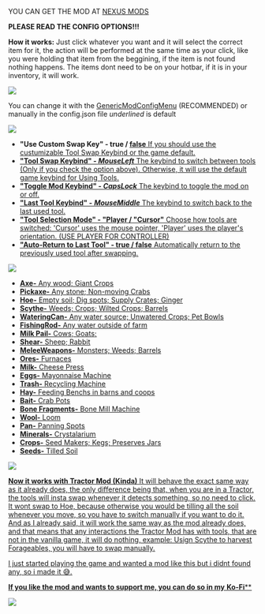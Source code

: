 YOU CAN GET THE MOD AT [NEXUS MODS](https://www.nexusmods.com/stardewvalley/mods/21050)

**PLEASE READ THE CONFIG OPTIONS!!!**

**How it works:** Just click whatever you want and it will select the correct item for it, the action will be performed at the same time as your click, like you were holding that item from the beggining, if the item is not found nothing happens. The items  dont need to be on your hotbar, if it is in your inventory, it will work.



![](https://i.imgur.com/ygbWCD1.png)

﻿You can change it with the [GenericModConfigMenu](https://www.nexusmods.com/stardewvalley/mods/5098)﻿ (RECOMMENDED) or manually in the config.json file
_underlined_ is default

![](https://i.imgur.com/YiGdsBw.png)
- **"Use Custom Swap Key" - true / <u>false<u>**
If you should use the custumizable Tool Swap Keybind or the game default.
- **"Tool Swap Keybind" - _*MouseLeft*_** 
The keybind to switch between tools (Only if you check the option above). Otherwise, it will use the default game keybind for Using Tools.
- **"Toggle Mod Keybind" - *_CapsLock_***
The keybind to toggle the mod on or off.
- **"Last Tool Keybind" -** *_**MouseMiddle**_*
The keybind to switch back to the last used tool.
- **"Tool Selection Mode" -  "Player / <u>"Cursor"<u>**
Choose how tools are switched: 'Cursor' uses the mouse pointer, 'Player' uses the player's orientation. (USE PLAYER FOR CONTROLLER)
- **"Auto-Return to Last Tool" - true / <u>false<u>**
Automatically return to the previously used tool after swapping.

![](https://i.imgur.com/IJ4MG2X.png)


- **Axe-** Any wood; Giant Crops
- **Pickaxe-**  Any stone; Non-moving Crabs
- **Hoe-** Empty soil; Dig spots; Supply Crates; Ginger
- **Scythe-** Weeds; Crops; Wilted Crops; Barrels
- **WateringCan-** Any water source; Unwatered Crops; Pet Bowls
- **FishingRod-** Any water outside of farm
- **Milk Pail-** Cows; Goats;
- **Shear-** Sheep; Rabbit
- **MeleeWeapons-** Monsters; Weeds; Barrels
- **Ores-** Furnaces
- **Milk-** Cheese Press
- **Eggs-** Mayonnaise Machine
- **Trash-** Recycling Machine
- **Hay-** Feeding Benchs in barns and coops
- **Bait-** Crab Pots
- **Bone Fragments-** Bone Mill Machine
- **Wool-** Loom
- **Pan-** Panning Spots
- **Minerals-** Crystalarium
- **Crops-** Seed Makers; Kegs; Preserves Jars
- **Seeds-** Tilled Soil




![](https://i.imgur.com/bosQb0J.png)

**Now it works with Tractor Mod (Kinda)**
   ﻿It will behave the exact same way as it already does, the only difference being that, when you are in a Tractor, the tools will insta swap whenever it detects something, so no need to click.
   ﻿It wont swap to Hoe, because otherwise you would be tilling all the soil whenever you move, so you have to switch manually if you want to do it.
   ﻿And as I already said, it will work the same way as the mod already does, and that means that any interactions the Tractor Mod has with tools, that are not in the vanilla game, it will do nothing, example: Usign Scythe to harvest Forageables, you will have to swap manually.

I just started playing the game and wanted a mod like this but i didnt found any, so i made it 😅.

**If you like the mod and wants to support me, you can do so in my** [**Ko-Fi**](https://ko-fi.com/trapyy)**

![](https://i.imgur.com/bosQb0J.png)

